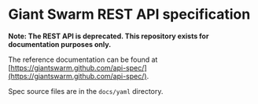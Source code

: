 # Giant Swarm REST API specification

**Note: The REST API is deprecated. This repository exists for documentation purposes only.**

The reference documentation can be found at [https://giantswarm.github.com/api-spec/](https://giantswarm.github.com/api-spec/).

Spec source files are in the `docs/yaml` directory.
